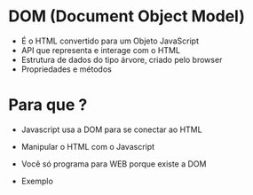# DOM (Document Object Model)

* É o HTML convertido para um Objeto JavaScript
* API que representa e interage com o HTML
* Estrutura de dados do tipo árvore, criado pelo browser
* Propriedades e métodos

# Para que ?

* Javascript usa a DOM para se conectar ao HTML
* Manipular o HTML com o Javascript
* Você só programa para WEB porque existe a DOM

* Exemplo
